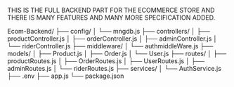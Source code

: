 THIS IS THE FULL BACKEND PART FOR THE ECOMMERCE STORE AND THERE IS MANY FEATURES AND MANY MORE SPECIFICATION ADDED.

Ecom-Backend/
├── config/
│   └── mngdb.js
├── controllers/
│   ├── productController.js
│   ├── orderController.js
│   ├── adminController.js
│   └── riderController.js
├── middleware/
│   └── authmiddleWare.js
├── models/
│   ├── Product.js
│   ├── Order.js
│   └── User.js
├── routes/
│   ├── productRoutes.js
│   ├── OrderRoutes.js
│   ├── UserRoutes.js
│   ├── adminRoutes.js
│   └── riderRoutes.js
├── services/
│   └── AuthService.js
├── .env
├── app.js
└── package.json
